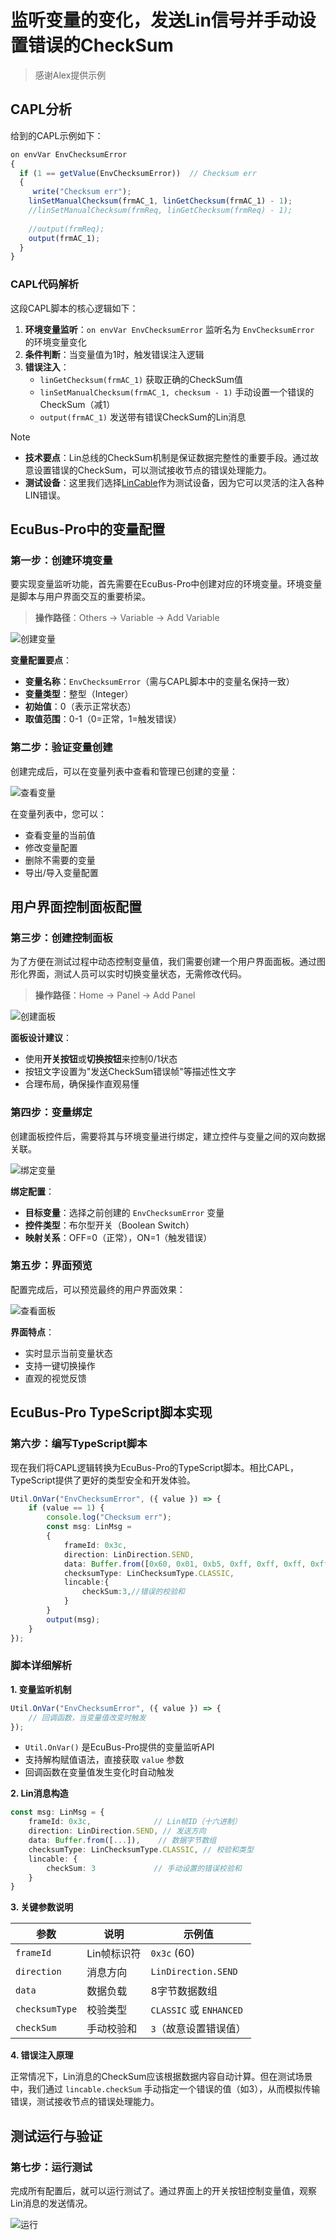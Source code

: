 # 监听变量的变化，发送Lin信号并手动设置错误的CheckSum

> 感谢Alex提供示例

## CAPL分析
给到的CAPL示例如下：
```ts
on envVar EnvChecksumError  
{
  if (1 == getValue(EnvChecksumError))  // Checksum err
  {
     write("Checksum err");
    linSetManualChecksum(frmAC_1, linGetChecksum(frmAC_1) - 1);
    //linSetManualChecksum(frmReq, linGetChecksum(frmReq) - 1);
    
    //output(frmReq);
    output(frmAC_1);
  }
}
```

### CAPL代码解析

这段CAPL脚本的核心逻辑如下：

1. **环境变量监听**：`on envVar EnvChecksumError` 监听名为 `EnvChecksumError` 的环境变量变化
2. **条件判断**：当变量值为1时，触发错误注入逻辑
3. **错误注入**：
   - `linGetChecksum(frmAC_1)` 获取正确的CheckSum值
   - `linSetManualChecksum(frmAC_1, checksum - 1)` 手动设置一个错误的CheckSum（减1）
   - `output(frmAC_1)` 发送带有错误CheckSum的Lin消息

> [!NOTE]
> - **技术要点**：Lin总线的CheckSum机制是保证数据完整性的重要手段。通过故意设置错误的CheckSum，可以测试接收节点的错误处理能力。
> - **测试设备**：这里我们选择[LinCable](https://app.whyengineer.com/zh/docs/um/hardware/lincable.html)作为测试设备，因为它可以灵活的注入各种LIN错误。

## EcuBus-Pro中的变量配置

### 第一步：创建环境变量

要实现变量监听功能，首先需要在EcuBus-Pro中创建对应的环境变量。环境变量是脚本与用户界面交互的重要桥梁。

> **操作路径**：Others → Variable → Add Variable

![创建变量](./../../../media/um/script/var1.png)

**变量配置要点**：
- **变量名称**：`EnvChecksumError`（需与CAPL脚本中的变量名保持一致）
- **变量类型**：整型（Integer）
- **初始值**：0（表示正常状态）
- **取值范围**：0-1（0=正常，1=触发错误）

### 第二步：验证变量创建

创建完成后，可以在变量列表中查看和管理已创建的变量：

![查看变量](./../../../media/um/script/var2.png)

在变量列表中，您可以：
- 查看变量的当前值
- 修改变量配置
- 删除不需要的变量
- 导出/导入变量配置


## 用户界面控制面板配置

### 第三步：创建控制面板

为了方便在测试过程中动态控制变量值，我们需要创建一个用户界面面板。通过图形化界面，测试人员可以实时切换变量状态，无需修改代码。

> **操作路径**：Home → Panel → Add Panel

![创建面板](./../../../media/um/script/var3.png)

**面板设计建议**：
- 使用**开关按钮**或**切换按钮**来控制0/1状态
- 按钮文字设置为"发送CheckSum错误帧"等描述性文字
- 合理布局，确保操作直观易懂

### 第四步：变量绑定

创建面板控件后，需要将其与环境变量进行绑定，建立控件与变量之间的双向数据关联。

![绑定变量](./../../../media/um/script/var4.png)

**绑定配置**：
- **目标变量**：选择之前创建的 `EnvChecksumError` 变量
- **控件类型**：布尔型开关（Boolean Switch）
- **映射关系**：OFF=0（正常），ON=1（触发错误）

### 第五步：界面预览

配置完成后，可以预览最终的用户界面效果：

![查看面板](./../../../media/um/script/var5.png)

**界面特点**：
- 实时显示当前变量状态
- 支持一键切换操作
- 直观的视觉反馈

## EcuBus-Pro TypeScript脚本实现

### 第六步：编写TypeScript脚本

现在我们将CAPL逻辑转换为EcuBus-Pro的TypeScript脚本。相比CAPL，TypeScript提供了更好的类型安全和开发体验。

```typescript
Util.OnVar("EnvChecksumError", ({ value }) => {
    if (value == 1) {
        console.log("Checksum err");
        const msg: LinMsg =
        {
            frameId: 0x3c,
            direction: LinDirection.SEND,
            data: Buffer.from([0x60, 0x01, 0xb5, 0xff, 0xff, 0xff, 0xff, 0xff]),
            checksumType: LinChecksumType.CLASSIC,
            lincable:{
                checkSum:3,//错误的校验和
            }
        }
        output(msg);
    }
});
```

### 脚本详细解析

**1. 变量监听机制**
```typescript
Util.OnVar("EnvChecksumError", ({ value }) => {
    // 回调函数，当变量值改变时触发
});
```
- `Util.OnVar()` 是EcuBus-Pro提供的变量监听API
- 支持解构赋值语法，直接获取 `value` 参数
- 回调函数在变量值发生变化时自动触发

**2. Lin消息构造**
```typescript
const msg: LinMsg = {
    frameId: 0x3c,              // Lin帧ID（十六进制）
    direction: LinDirection.SEND, // 发送方向
    data: Buffer.from([...]),    // 数据字节数组
    checksumType: LinChecksumType.CLASSIC, // 校验和类型
    lincable: {
        checkSum: 3             // 手动设置的错误校验和
    }
}
```

**3. 关键参数说明**

| 参数 | 说明 | 示例值 |
|------|------|--------|
| `frameId` | Lin帧标识符 | `0x3c` (60) |
| `direction` | 消息方向 | `LinDirection.SEND` |
| `data` | 数据负载 | 8字节数据数组 |
| `checksumType` | 校验类型 | `CLASSIC` 或 `ENHANCED` |
| `checkSum` | 手动校验和 | `3`（故意设置错误值） |

**4. 错误注入原理**

正常情况下，Lin消息的CheckSum应该根据数据内容自动计算。但在测试场景中，我们通过 `lincable.checkSum` 手动指定一个错误的值（如3），从而模拟传输错误，测试接收节点的错误处理能力。

## 测试运行与验证

### 第七步：运行测试

完成所有配置后，就可以运行测试了。通过界面上的开关按钮控制变量值，观察Lin消息的发送情况。

![运行](./../../../media/um/script/var1.gif)